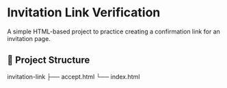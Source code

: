 # Invitation Link Verification

A simple HTML-based project to practice creating a confirmation link for an invitation page.

## 📂 Project Structure
invitation-link 
├── accept.html 
└── index.html

